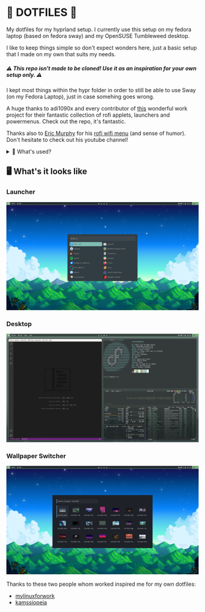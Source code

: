 # 🌿 DOTFILES 🐌 
My dotfiles for my hyprland setup. I currently use this setup on my fedora laptop (based on fedora sway) and my OpenSUSE Tumbleweed desktop. 

I like to keep things simple so don't expect wonders here, just a basic setup that I made on my own that suits my needs. 

##### ⚠️  *This repo isn't made to be cloned! Use it as an inspiration for your own setup only.*   ⚠️

I kept most things within the hypr folder in order to still be able to use Sway (on my Fedora Laptop), just in case somehing goes wrong.

A huge thanks to adi1090x and every contributor of [this](https://github.com/adi1090x/rofi?tab=readme-ov-file) wonderful work project for their fantastic  collection of rofi applets, launchers and powermenus. Check out the repo, it's fantastic.

Thanks also to [Eric Murphy](https://ericmurphy.xyz/) for his [rofi wifi menu](https://github.com/ericmurphyxyz/rofi-wifi-menu) (and sense of humor). Don't hesitate to check out his youtube channel! 

<details>
<summary> 🔧 What's used?  </summary>

- 🖥️    Window Manager: Hyprland
- 🥖    Bar: Waybar
- 🔍    Launcher: Rofi (Wayland)
- 🎨    Wallpaper Manager: Swaybg
- 🔔    Notification Manager: Swaync
- 🛌    Idle Manager: Hypridle
- 🔒    Lock Screen: Hyprlock
- 🌐    Browser: Zen Browser
- 📁    File Manager: Nautilus
- 🐈    Terminal Emulator: kitty
- 🐟    Shell: Fish
</details>



## 🖥️ What's it looks like

### Launcher
![Launcher](Resources/setup.png)

### Desktop
![Setup](Resources/flex2.png)

### Wallpaper Switcher
![Wallpaper Switcher](Resources/wallpaper_switcher.png)




Thanks to these two people whom worked inspired me for my own dotfiles: 
- [mylinuxforwork](https://github.com/mylinuxforwork/dotfiles/tree/main)
- [kamssiopeia](https://github.com/kamssiopeia/hyprland-dotfiles/tree/develop/.config) 

